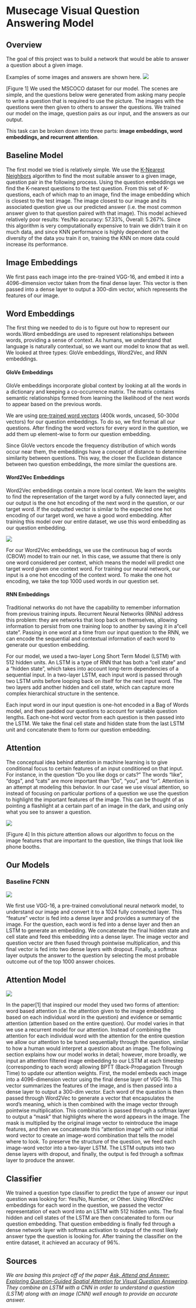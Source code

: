 # Musecage Visual Question Answering Model

## Overview 
The goal of this project was to build a network that would be able to answer a question about a given image. 

Examples of some images and answers are shown here. 
![](1.png)

[Figure 1] We used the MSCOCO dataset for our model. The scenes are simple, and the questions below were generated from asking many people to write a question that is required to use the picture. The images with the questions were then given to others to answer the questions. We trained our model on the image, question pairs as our input, and the answers as our output.

This task can be broken down into three parts: **image embeddings, word embeddings, and recurrent attention**.

## Baseline Model 
The first model we tried is relatively simple. We use the [K-Nearest Neighbors](https://towardsdatascience.com/machine-learning-basics-with-the-k-nearest-neighbors-algorithm-6a6e71d01761) algorithm to find the most suitable answer to a given image, question pair in the following process. Using the question embeddings we find the K-nearest questions to the test question. From this set of K-questions, each of which map to an image, find the image embedding which is closest to the test image. The image closest to our image and its associated question give us our predicted answer (i.e. the most common answer given to that question paired with that image). This model achieved relatively poor results: Yes/No accuracy: 57.33%, Overall: 5.267%. Since this algorithm is very computationally expensive to train we didn’t train it on much data, and since KNN performance is highly dependent on the diversity of the data you train it on, training the KNN on more data could increase its performance.

## Image Embeddings 
We first pass each image into the pre-trained VGG-16, and embed it into a 4096-dimension vector taken from the final dense layer. This vector is then passed into a dense layer to output a 300-dim vector, which represents the features of our image.

## Word Embeddings 
The first thing we needed to do is to figure out how to represent our words.Word embeddings are used to represent relationships between words, providing a sense of context. As humans, we understand that language is naturally contextual, so we want our model to know that as well. We looked at three types: GloVe embeddings, Word2Vec, and RNN embeddings. 

#### GloVe Embeddings

GloVe embeddings incorporate global context by looking at all the words in a dictionary and keeping a co-occurrence matrix. The matrix contains semantic relationships formed from learning the likelihood of the next words to appear based on the previous words. 

We are using [pre-trained word vectors](https://nlp.stanford.edu/projects/glove/) (400k words, uncased, 50-300d vectors) for our question embeddings. To do so, we first format all our questions. After finding the word vectors for every word in the question, we add them up element-wise to form our question embedding. 

Since GloVe vectors encode the frequency distribution of which words occur near them, the embeddings have a concept of distance to determine similarity between questions. This way, the closer the Euclidean distance between two question embeddings, the more similar the questions are.

#### Word2Vec Embeddings

Word2Vec embeddings contain a more local context. We learn the weights to find the representation of the target word by a fully connected layer, and our output is the one hot encoding of the next word in the question, or our target word. If the outputted vector is similar to the expected one hot encoding of our target word, we have a good word embedding. After training this model over our entire dataset, we use this word embedding as our question embedding.

![](2.png)

For our Word2Vec embeddings, we use the continuous bag of words (CBOW) model to train our net. In this case, we assume that there is only one word considered per context, which means the model will predict one target word given one context word. For training our neural network, our input is a one hot encoding of the context word. To make the one hot encoding, we take the top 1000 used words in our question set.

#### RNN Embeddings

Traditional networks do not have the capability to remember information from previous training inputs. Recurrent Neural Networks (RNNs) address this problem: they are networks that loop back on themselves, allowing information to persist from one training loop to another by saving it in a“cell state”. Passing in one word at a time from our input question to the RNN, we can encode the sequential and contextual information of each word to generate our question embedding.

For our model, we used a two-layer Long Short Term Model (LSTM) with 512 hidden units. An LSTM is a type of RNN that has both a “cell state” and a “hidden state”, which takes into account long-term dependencies of a sequential input. In a two-layer LSTM, each input word is passed through two LSTM units before looping back on itself for the next input word. The two layers add another hidden and cell state, which can capture more complex hierarchical structure in the sentence. 

Each input word in our input question is one-hot encoded in a Bag of Words model, and then padded our questions to account for variable question lengths. Each one-hot word vector from each question is then passed into the LSTM. We take the final cell state and hidden state from the last LSTM unit and concatenate them to form our question embedding.

## Attention 
The conceptual idea behind attention in machine learning is to give conditional focus to certain features of an input conditioned on that input. For instance, in the question “Do you like dogs or cats?” The words “like”, “dogs”, and “cats” are more important than “Do”, “you”, and “or”. Attention is an attempt at modeling this behavior. In our case we use visual attention, so instead of focusing on particular portions of a question we use the question to highlight the important features of the image. This can be thought of as pointing a flashlight at a certain part of an image in the dark, and using only what you see to answer a question. 

![](4.png)

[Figure 4] In this picture attention allows our algorithm to focus on the image features that are important to the question, like things that look like phone booths.


## Our Models 

### Baseline FCNN
![](3.png)

We first use VGG-16, a pre-trained convolutional neural network model, to understand our image and convert it to a 1024 fully connected layer. This “feature” vector is fed into a dense layer and provides a summary of the image. For the question, each word is fed into a dense layer and then an LSTM to generate an embedding. We concatenate the final hidden state and cell state and feed this embedding into a dense layer. The image vector and question vector are then fused through pointwise multiplication, and this final vector is fed into two dense layers with dropout. Finally, a softmax layer outputs the answer to the question by selecting the most probable outcome out of the top 1000 answer choices.

## Attention Model

![](5.png)

In the paper[1] that inspired our model they used two forms of attention: word based attention (i.e. the attention given to the image embedding based on each individual word in the question) and evidence or semantic attention (attention based on the entire question). Our model varies in that we use a recurrent model for our attention. Instead of combining the attention for each individual word with the attention for the entire question we allow our attention to be tuned sequentially through the question, similar to how a human would interpret a question about an image. The following section explains how our model works in detail; however, more broadly, we input an attention filtered image embedding to our LSTM at each timestep (corresponding to each word) allowing BPTT (Back-Propagation Through Time) to update our attention weights.
First, the model embeds each image into a 4096-dimension vector using the final dense layer of VGG-16. This vector summarizes the features of the image, and is then passed into a dense layer to output a 300-dim vector. Each word of the question is then passed through Word2Vec to generate a vector that encapsulates the word’s meaning, which is then combined with the image vector through pointwise multiplication. This combination is passed through a softmax layer to output a “mask” that highlights where the word appears in the image. The mask is multiplied by the original image vector to reintroduce the image features, and then we concatenate this “attention image” with our initial word vector to create an image-word combination that tells the model where to look. To preserve the structure of the question, we feed each image-word vector into a two-layer LSTM. The LSTM outputs into two dense layers with dropout, and finally, the output is fed through a softmax layer to produce the answer.

## Classifier

We trained a question type classifier to predict the type of answer our input question was looking for: Yes/No, Number, or Other. Using Word2Vec embeddings for each word in the question, we passed the vector representation of each word into an LSTM with 512 hidden units. The final hidden and cell states of the LSTM are then concatenated to form our question embedding. That question embedding is finally fed through a dense network layer with softmax activation to output of the most likely answer type the question is looking for. After training the classifier on the entire dataset, it achieved an accuracy of 96%. 

## Sources
_We are basing this project off of the paper [Ask, Attend and Answer: Exploring Question-Guided Spatial Attention for Visual Question Answering](https://arxiv.org/pdf/1511.05234.pdf). They combine an LSTM with a CNN in order to understand a question (LSTM) along with an image (CNN) well enough to provide an accurate answer._ 





